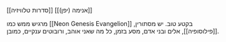 [[סדרות טלוויזיה]] [[אנימה (יפן)]]

מרגיש ממש כמו [[Neon Genesis Evangelion]] בקטע טוב.
יש מסתורין, [[פילוסופיה]], אלים ובני אדם, מסע בזמן, כל מה שאני אוהב, ורובוטים ענקיים, כמובן.